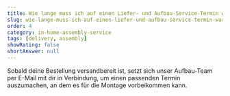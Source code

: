 ```yaml
---
title: Wie lange muss ich auf einen Liefer- und Aufbau-Service-Termin warten?
slug: wie-lange-muss-ich-auf-einen-liefer-und-aufbau-service-termin-warten
order: 4
category: in-home-assembly-service
tags: [delivery, assembly]
showRating: false
shortAnswer: null
---
```


Sobald deine Bestellung versandbereit ist, setzt sich unser Aufbau-Team per E-Mail mit dir in Verbindung, um einen passenden Termin auszumachen, an dem es für die Montage vorbeikommen kann.
